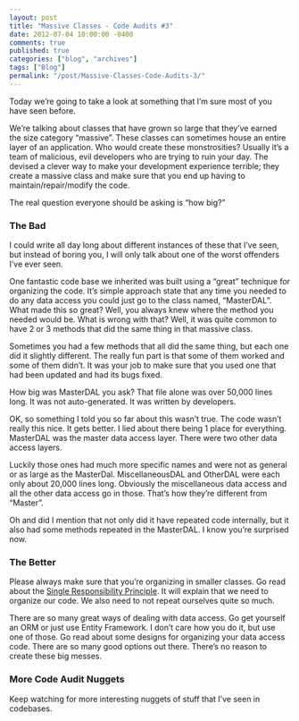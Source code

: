 ```yaml
---
layout: post
title: "Massive Classes - Code Audits #3"
date: 2012-07-04 10:00:00 -0400
comments: true
published: true
categories: ["blog", "archives"]
tags: ["Blog"]
permalink: "/post/Massive-Classes-Code-Audits-3/"
---
```

<!-- more -->

<p>Today we’re going to take a look at something that I’m sure most of you have seen before. </p>  <p>We’re talking about classes that have grown so large that they’ve earned the size category “massive”. These classes can sometimes house an entire layer of an application. Who would create these monstrosities? Usually it’s a team of malicious, evil developers who are trying to ruin your day. The devised a clever way to make your development experience terrible; they create a massive class and make sure that you end up having to maintain/repair/modify the code.</p>  <p>The real question everyone should be asking is “how big?”</p>  <h3>The Bad</h3>  <p>I could write all day long about different instances of these that I’ve seen, but instead of boring you, I will only talk about one of the worst offenders I’ve ever seen.</p>  <p>One fantastic code base we inherited was built using a “great” technique for organizing the code. It’s simple approach state that any time you needed to do any data access you could just go to the class named, “MasterDAL”. What made this so great? Well, you always knew where the method you needed would be. What is wrong with that? Well, it was quite common to have 2 or 3 methods that did the same thing in that massive class.</p>  <p>Sometimes you had a few methods that all did the same thing, but each one did it slightly different. The really fun part is that some of them worked and some of them didn’t. It was your job to make sure that you used one that had been updated and had its bugs fixed.</p>  <p>How big was MasterDAL you ask? That file alone was over 50,000 lines long. It was not auto-generated. It was written by developers.</p>  <p>OK, so something I told you so far about this wasn’t true. The code wasn’t really this nice. It gets better. I lied about there being 1 place for everything. MasterDAL was the master data access layer. There were two other data access layers. </p>  <p>Luckily those ones had much more specific names and were not as general or as large as the MasterDal. MiscellaneousDAL and OtherDAL were each only about 20,000 lines long. Obviously the miscellaneous data access and all the other data access go in those. That’s how they’re different from “Master”.</p>  <p>Oh and did I mention that not only did it have repeated code internally, but it also had some methods repeated in the MasterDAL. I know you’re surprised now.</p>  <h3>The Better</h3>  <p>Please always make sure that you’re organizing in smaller classes. Go read about the <a href="http://en.wikipedia.org/wiki/Single_responsibility_principle" target="_blank">Single Responsibility Principle</a>. It will explain that we need to organize our code. We also need to not repeat ourselves quite so much.</p>  <p>There are so many great ways of dealing with data access. Go get yourself an ORM or just use Entity Framework. I don’t care how you do it, but use one of those. Go read about some designs for organizing your data access code. There are so many good options out there. There’s no reason to create these big messes. </p>  <h3>More Code Audit Nuggets</h3>  <p>Keep watching for more interesting nuggets of stuff that I’ve seen in codebases.</p>
